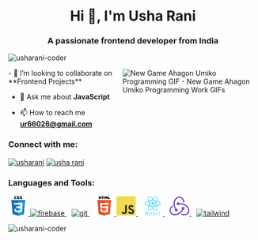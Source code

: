 <h1 align="center">Hi 👋, I'm Usha Rani</h1>
<h3 align="center">A passionate frontend developer from India</h3>

<p align="left"> <img src="https://komarev.com/ghpvc/?username=usharani-coder&label=Profile%20views&color=0e75b6&style=flat" alt="usharani-coder" /> </p>
<img align="right" src="https://media1.tenor.com/m/AlUkiGkR2j8AAAAC/new-game-ahagon-umiko-programming.gif" width="350" height="245.23728813559322" alt="New Game Ahagon Umiko Programming GIF - New Game Ahagon Umiko Programming Work GIFs" style="max-width: 273px;">
- 👯 I’m looking to collaborate on **Frontend Projects**

- 💬 Ask me about **JavaScript**

- 📫 How to reach me **ur66026@gmail.com**

<h3 align="left">Connect with me:</h3>
<p align="left">
<a href="https://twitter.com/rani_ur66026" target="blank"><img align="center" src="https://raw.githubusercontent.com/rahuldkjain/github-profile-readme-generator/master/src/images/icons/Social/twitter.svg" alt="usharani" height="30" width="40" /></a>
<a href="https://www.linkedin.com/in/usha-rani-207939245/" target="blank"><img align="center" src="https://raw.githubusercontent.com/rahuldkjain/github-profile-readme-generator/master/src/images/icons/Social/linked-in-alt.svg" alt="usha rani" height="30" width="40" /></a>
</p>

<h3 align="left">Languages and Tools:</h3>
<p align="left"> <a href="https://www.w3schools.com/css/" target="_blank" rel="noreferrer" style="margin-right: 100;"> <img src="https://raw.githubusercontent.com/devicons/devicon/master/icons/css3/css3-original-wordmark.svg" alt="css3" width="40" height="40" margin="40"/> </a> <a href="https://firebase.google.com/" target="_blank" rel="noreferrer" style="margin-right: 10px;"> <img src="https://www.vectorlogo.zone/logos/firebase/firebase-icon.svg" alt="firebase" width="40" height="40" margin="40"/> </a> <a href="https://git-scm.com/" target="_blank" rel="noreferrer" style="margin-right: 10px;"> <img src="https://www.vectorlogo.zone/logos/git-scm/git-scm-icon.svg" alt="git" width="40" height="40" margin="40"/> </a> <a href="https://www.w3.org/html/" target="_blank" rel="noreferrer"> <img src="https://raw.githubusercontent.com/devicons/devicon/master/icons/html5/html5-original-wordmark.svg" alt="html5" width="40" height="40" margin="40"/> </a> <a href="https://developer.mozilla.org/en-US/docs/Web/JavaScript" target="_blank" rel="noreferrer" style="margin-right: 10px;"> <img src="https://raw.githubusercontent.com/devicons/devicon/master/icons/javascript/javascript-original.svg" alt="javascript" width="40" height="40" margin="40"/> </a> <a href="https://reactjs.org/" target="_blank" rel="noreferrer" style="margin-right: 10px;"> <img src="https://raw.githubusercontent.com/devicons/devicon/master/icons/react/react-original-wordmark.svg" alt="react" width="40" height="40"/> </a> <a href="https://redux.js.org" target="_blank" rel="noreferrer" style="margin-right: 10px;"> <img src="https://raw.githubusercontent.com/devicons/devicon/master/icons/redux/redux-original.svg" alt="redux" width="40" height="40" margin="40"/> </a> <a href="https://tailwindcss.com/" target="_blank" rel="noreferrer" style="margin-right: 10;"> <img src="https://www.vectorlogo.zone/logos/tailwindcss/tailwindcss-icon.svg" alt="tailwind" width="40" height="40" margin="40"/> </a> </p>

<p><img align="left" src="https://github-readme-stats.vercel.app/api/top-langs?username=usharani-coder&show_icons=true&locale=en&layout=compact" alt="usharani-coder" /></p>


